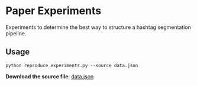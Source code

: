 # Paper Experiments

Experiments to determine the best way to structure a hashtag segmentation pipeline.

## Usage

```
python reproduce_experiments.py --source data.json 
```

**Download the source file**: [data.json](https://drive.google.com/file/d/1L48Raa-sn73S1EHF0zJxAPpGS3OmRu4z/view?usp=sharing)